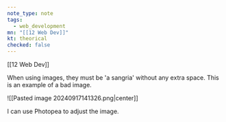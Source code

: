 ```yaml
---
note_type: note
tags:
  - web_development
mn: "[[12 Web Dev]]"
kt: theorical
checked: false
---
```

[[12 Web Dev]]

When using images, they must be 'a sangria' without any extra space. This is an example of a bad image.

![[Pasted image 20240917141326.png|center]]

I can use Photopea to adjust the image.

